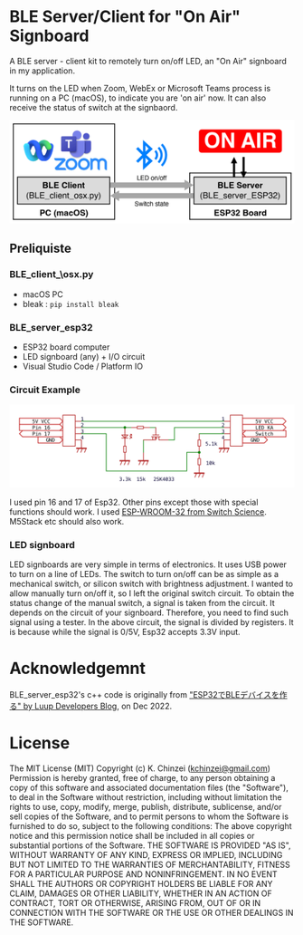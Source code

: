 # BLE Server/Client for "On Air" Signboard

A BLE server - client kit to remotely turn on/off LED, an "On Air" signboard in my application.

It turns on the LED when Zoom, WebEx or Microsoft Teams process is running on a PC (macOS), to indicate you are 'on air' now.
It can also receive the status of switch at the signbaord.

![config](./Doc/config.png "Configuration")

## Preliquiste

### BLE\_client_\osx.py

- macOS PC
- bleak : `pip install bleak`

### BLE\_server\_esp32

- ESP32 board computer
- LED signboard (any) + I/O circuit
- Visual Studio Code / Platform IO

### Circuit Example

![circuit](./Doc/circuit.png "Circuit diagram example")

I used pin 16 and 17 of Esp32.
Other pins except those with special functions should work.
I used [ESP-WROOM-32 from Switch Science](https://www.switch-science.com/products/6364).
M5Stack etc should also work.

### LED signboard

LED signboards are very simple in terms of electronics.
It uses USB power to turn on a line of LEDs.
The switch to turn on/off can be as simple as a mechanical switch,
or silicon switch with brightness adjustment.
I wanted to allow manually turn on/off it,
so I left the original switch circuit.
To obtain the status change of the manual switch,
a signal is taken from the circuit.
It depends on the circuit of your signboard.
Therefore, you need to find such signal using a tester.
In the above circuit, the signal is divided by registers.
It is because while the signal is 0/5V,
Esp32 accepts 3.3V input.

# Acknowledgemnt

BLE\_server\_esp32's c++ code is originally from ["ESP32でBLEデバイスを作る" by Luup Developers Blog](https://zenn.dev/luup/articles/iot-yamaguchi-20221204), on Dec 2022.

# License

The MIT License (MIT) Copyright (c) K. Chinzei (kchinzei@gmail.com) Permission is hereby granted, free of charge, to any person obtaining a copy of this software and associated documentation files (the "Software"), to deal in the Software without restriction, including without limitation the rights to use, copy, modify, merge, publish, distribute, sublicense, and/or sell copies of the Software, and to permit persons to whom the Software is furnished to do so, subject to the following conditions: The above copyright notice and this permission notice shall be included in all copies or substantial portions of the Software. THE SOFTWARE IS PROVIDED "AS IS", WITHOUT WARRANTY OF ANY KIND, EXPRESS OR IMPLIED, INCLUDING BUT NOT LIMITED TO THE WARRANTIES OF MERCHANTABILITY, FITNESS FOR A PARTICULAR PURPOSE AND NONINFRINGEMENT. IN NO EVENT SHALL THE AUTHORS OR COPYRIGHT HOLDERS BE LIABLE FOR ANY CLAIM, DAMAGES OR OTHER LIABILITY, WHETHER IN AN ACTION OF CONTRACT, TORT OR OTHERWISE, ARISING FROM, OUT OF OR IN CONNECTION WITH THE SOFTWARE OR THE USE OR OTHER DEALINGS IN THE SOFTWARE.
